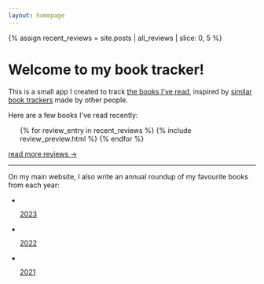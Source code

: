 ```yaml
---
layout: homepage
---
```


{% assign recent_reviews = site.posts | all_reviews | slice: 0, 5 %}

# Welcome to my book tracker!

This is a small app I created to track <a href="/reviews/">the books I've read</a>, inspired by [similar book trackers] made by other people.

[similar book trackers]: https://debugger.medium.com/tech-savvy-readers-are-designing-their-own-better-versions-of-goodreads-aac96934d79

Here are a few books I've read recently:

<ul class="review_previews">
  {% for review_entry in recent_reviews %}
    {% include review_preview.html %}
  {% endfor %}
</ul>

<a href="/reviews/">read more reviews &rarr;</a>

---

On my main website, I also write an annual roundup of my favourite books from each year:

<ul id="roundups">
  <li>
    <a href="https://alexwlchan.net/2023/2023-in-reading/">
      <div class="roundup_item">
        <img src="/static/roundups/2023-in-reading.jpg" alt="">
        <p>2023</p>
      </div>
    </a>
  </li>
  <li>
    <a href="https://alexwlchan.net/2022/2022-in-reading/">
      <div class="roundup_item">
        <img src="/static/roundups/2022-in-reading.jpg" alt="">
        <p>2022</p>
      </div>
    </a>
  </li>
  <li>
    <a href="https://alexwlchan.net/2021/2021-in-reading/">
      <div class="roundup_item">
        <img src="/static/roundups/2021-in-reading.jpg" alt="">
        <p>2021</p>
      </div>
    </a>
  </li>
</ul>
